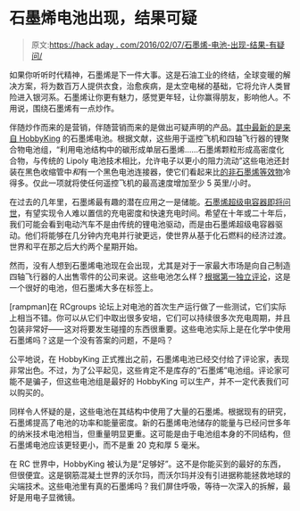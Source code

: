 # 石墨烯电池出现，结果可疑

> 原文:[https://hack aday . com/2016/02/07/石墨烯-电池-出现-结果-有疑问/](https://hackaday.com/2016/02/07/graphene-batteries-appear-results-questionable/)

如果你听听时代精神，石墨烯是下一件大事。这是石油工业的终结，全球变暖的解决方案，将为数百万人提供衣食，治愈疾病，是太空电梯的基础，它将允许人类冒险进入银河系。石墨烯让你更有魅力，感觉更年轻，让你赢得朋友，影响他人。不用说，围绕石墨烯有一点炒作。

伴随炒作而来的是营销，伴随营销而来的是做出可疑声明的产品。[其中最新的是来自 HobbyKing](http://www.hobbyking.com/hobbyking/store/__91177__Turnigy_Graphene_1300mAh_4S_65C_Lipo_Pack_w_XT60.html) 的石墨烯电池。根据文献，这些用于遥控飞机和四轴飞行器的锂聚合物电池组，“利用电池结构中的碳形成单层石墨烯……石墨烯颗粒形成高密度化合物，与传统的 Lipoly 电池技术相比，允许电子以更小的阻力流动”这些电池还封装在黑色收缩管中*和*有一个黑色电池连接器，使它们看起来比[的非石墨烯等效物](http://www.hobbyking.com/hobbyking/store/__18208__Turnigy_nano_tech_1300mAh_4S_45_90C_Lipo_Pack.html)冷得多。仅此一项就将使任何遥控飞机的最高速度增加至少 5 英里/小时。

在过去的几年里，石墨烯最有趣的潜在应用之一是储能。[石墨烯超级电容器即将问世](http://hackaday.com/2015/12/10/graphene-super-caps-coming-soon/)，有望实现令人难以置信的充电密度和快速充电时间。希望在十年或二十年后，我们可能会看到电动汽车不是由传统的锂电池驱动，而是由石墨烯超级电容器驱动。他们将能够在几分钟内充电并行驶更远，使世界从基于化石燃料的经济过渡。世界和平在那之后大约两个星期开始。

然而，没有人想到石墨烯电池现在会出现，尤其是对于一家最大市场是向自己制造四轴飞行器的人出售零件的公司来说。这些电池怎么样？[根据第一独立评论](http://www.rcgroups.com/forums/showthread.php?t=2592234)，这是一个很好的电池，但石墨烯大多在标签上。

[rampman]在 RCgroups 论坛上对电池的首次生产运行做了一些测试，它们实际上相当不错。你可以从它们中取出很多安培，它们可以持续很多次充电周期，并且包装非常好——这对将要发生碰撞的东西很重要。这些电池实际上是在化学中使用石墨烯吗？这是一个没有答案的问题，不是吗？

公平地说，在 HobbyKing 正式推出之前，石墨烯电池已经交付给了评论家，表现非常出色。不过，为了公平起见，这些肯定不是库存的“石墨烯”电池组。评论家可能不是骗子，但这些电池组是最好的 HobbyKing 可以生产，并不一定代表我们可以购买的。

同样令人怀疑的是，这些电池在其结构中使用了大量的石墨烯。根据现有的研究，石墨烯提高了电池的功率和能量密度。新的石墨烯电池储存的能量与已经问世多年的纳米技术电池相当，但重量明显更重。这可能是由于电池组本身的不同结构，但石墨烯电池应该更轻更小，而不是重 20 克和厚 5 毫米。

在 RC 世界中，HobbyKing 被认为是“足够好”。这不是你能买到的最好的东西，但很便宜。这是钢筋混凝土世界的沃尔玛，而沃尔玛并没有引进据称能拯救地球的尖端技术。这些电池里有真的石墨烯吗？我们屏住呼吸，等待一次深入的拆解，最好是用电子显微镜。